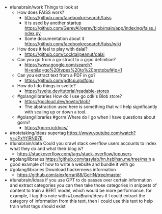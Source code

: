 - #lunabrain/work Things to look at
	- How does FAISS work?
		- https://github.com/facebookresearch/faiss
		- it is used by another startup https://github.com/GerevAI/gerev/blob/main/app/indexing/faiss_index.py
		- Some documentation about it https://github.com/facebookresearch/faiss/wiki
	- How does it feel to play with dalai?
		- https://github.com/cocktailpeanut/dalai
	- Can you go from a go struct to a grpc definition?
		- https://www.google.com/search?hl=en&q=go%20types%20to%20protobuf#ip=1
	- Can you extract text from a PDF in go?
		- https://github.com/pdfcpu/pdfcpu
	- How do I do things in svelte?
		- https://svelte.dev/tutorial/readable-stores
	- #golang/libraries How do I use go cdk's Blob store?
		- https://gocloud.dev/howto/blob/
		- The abstraction used here is something that will help significantly with scaling up or down a tool.
	- #golang/libraries #gorm Where do I go when I have questions about gorm?
		- https://gorm.io/docs/
- #notetaking/ideas supertag https://www.youtube.com/watch?v=JPxYt1RNB7E
- #lunabrain/data Could you crawl stack overflow users accounts to index what they do and what their blog is?
	- https://stackoverflow.com/tags/stack-overflow/topusers
- #golang/libraries https://github.com/tasylab/hn.hsblhsn.me/tree/main a good example of how to write a website and bundle it with go
- #golang/libraries Download hackernews information
	- https://github.com/alexferrari88/GoHN/tree/master
- #lunabrain/ideas if you use GPT to do passes over certain information and extract categories you can then take those categories in snippets of content to train a BERT model, which would be more performance. for example, I tag this note with #LunaBrain/Ideas if I could extract the category of information from this text, then I could use this text to help train what tags should exist